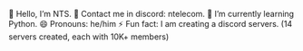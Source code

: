 👋 Hello, I’m NTS.
👀 Contact me in discord: ntelecom.
🌱 I’m currently learning Python.
😄 Pronouns: he/him
⚡ Fun fact: I am creating a discord servers. (14 servers created, each with 10K+ members)

